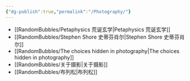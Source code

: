 ```yaml
---
{"dg-publish":true,"permalink":"/Photography/"}
---
```


- [[RandomBubbles/Petaphysics 荒诞玄学\|Petaphysics 荒诞玄学]]
- [[RandomBubbles/Stephen Shore 史蒂芬肖尔\|Stephen Shore 史蒂芬肖尔]]
- [[RandomBubbles/The choices hidden in photography\|The choices hidden in photography]]
- [[RandomBubbles/关于摄影\|关于摄影]]
- [[RandomBubbles/布列松\|布列松]]
